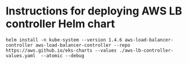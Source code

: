 # Instructions for deploying AWS LB controller Helm chart

```
helm install -n kube-system --version 1.4.6 aws-load-balancer-controller aws-load-balancer-controller --repo https://aws.github.io/eks-charts --values ./aws-lb-controller-values.yaml  --atomic --debug
```